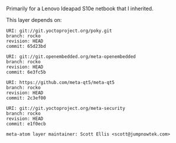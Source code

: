 Primarily for a Lenovo Ideapad S10e netbook that I inherited.

This layer depends on:

    URI: git://git.yoctoproject.org/poky.git
    branch: rocko
    revision: HEAD
    commit: 65d23bd

    URI: git://git.openembedded.org/meta-openembedded
    branch: rocko
    revision: HEAD
    commit: 6e3fc5b

    URI: https://github.com/meta-qt5/meta-qt5
    branch: rocko
    revision: HEAD
    commit: 2c3ef00

    URI: git://git.yoctoproject.org/meta-security
    branch: rocko
    revision: HEAD
    commit: e1f0ecb

    meta-atom layer maintainer: Scott Ellis <scott@jumpnowtek.com>
